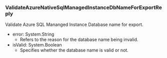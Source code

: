 ### ValidateAzureNativeSqlManagedInstanceDbNameForExportReply
Validate Azure SQL Mananged Instance Database name for export.

- error: System.String
  - Refers to the reason for the database name being invalid.
- isValid: System.Boolean
  - Specifies whether the database name is valid or not.
